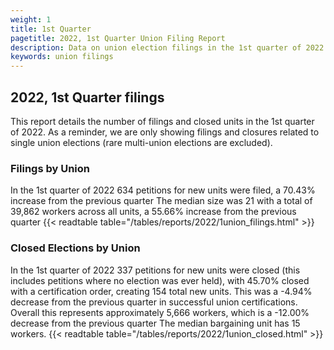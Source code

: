 ```yaml
---
weight: 1
title: 1st Quarter
pagetitle: 2022, 1st Quarter Union Filing Report
description: Data on union election filings in the 1st quarter of 2022
keywords: union filings
---
```


## 2022, 1st Quarter filings

This report details the number of filings and closed units in the 1st quarter of 2022. As a reminder, we are only showing filings and closures related to single union elections (rare multi-union elections are excluded).

### Filings by Union
In the 1st quarter of 2022 634 petitions for new units were filed, a 70.43% increase from the previous quarter The median size was 21 with a total of 39,862 workers across all units, a 55.66% increase from the previous quarter
{{< readtable table="/tables/reports/2022/1union_filings.html" >}}

### Closed Elections by Union
In the 1st quarter of 2022 337 petitions for new units were closed (this includes petitions where no election was ever held), with 45.70% closed with a certification order, creating 154 total new units. This was a -4.94% decrease from the previous quarter in successful union certifications. Overall this represents approximately 5,666 workers, which is a -12.00% decrease from the previous quarter The median bargaining unit has 15 workers.
{{< readtable table="/tables/reports/2022/1union_closed.html" >}}
